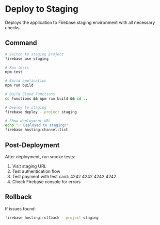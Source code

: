 # Deploy to Staging

Deploys the application to Firebase staging environment with all necessary checks.

## Command

```bash
# Switch to staging project
firebase use staging

# Run tests
npm test

# Build application
npm run build

# Build Cloud Functions
cd functions && npm run build && cd ..

# Deploy to staging
firebase deploy --project staging

# Show deployment URL
echo "✅ Deployed to staging!"
firebase hosting:channel:list
```

## Post-Deployment

After deployment, run smoke tests:
1. Visit staging URL
2. Test authentication flow
3. Test payment with test card: 4242 4242 4242 4242
4. Check Firebase console for errors

## Rollback

If issues found:
```bash
firebase hosting:rollback --project staging
```

